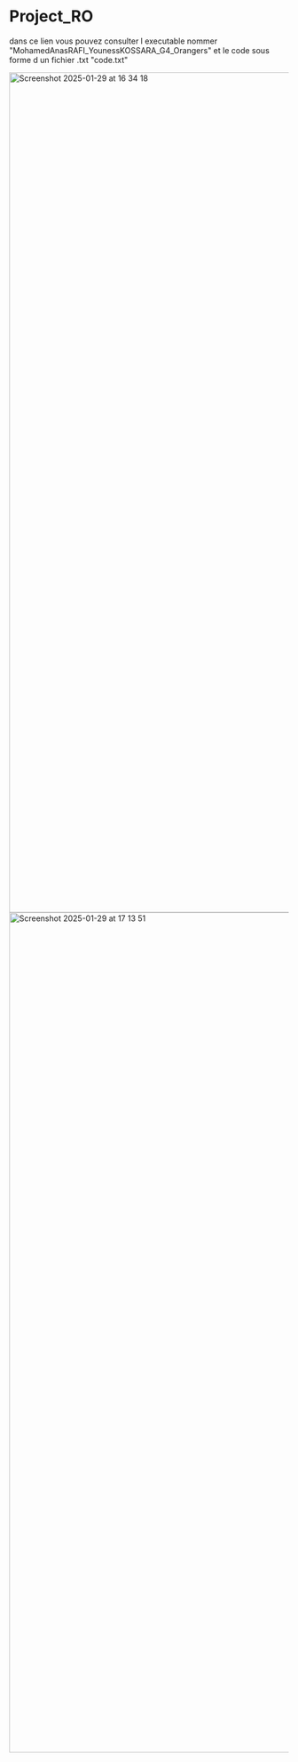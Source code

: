 # Project_RO
dans ce lien vous pouvez consulter l executable nommer "MohamedAnasRAFI_YounessKOSSARA_G4_Orangers" et le code sous forme d un fichier .txt "code.txt"


<img width="1512" alt="Screenshot 2025-01-29 at 16 34 18" src="https://github.com/user-attachments/assets/0185ac9f-7104-401c-8e2c-c4e244ad4a27" />


<img width="1512" alt="Screenshot 2025-01-29 at 17 13 51" src="https://github.com/user-attachments/assets/446cd401-fa76-4d5e-98d1-d539d893b65f" />
